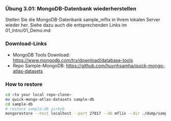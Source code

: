 ### Übung 3.01: MongoDB-Datenbank wiederherstellen
Stellen Sie die MongoDB-Datenbank sample_mflix in Ihrem lokalen Server 
wieder her. Siehe dazu auch die entsprechenden Links im 01_Intro/01_Demo.md

### Download-Links
* MongoDB Tools Download: 
https://www.mongodb.com/try/download/database-tools
* Repo Sample-MongoDB:
https://github.com/huynhsamha/quick-mongo-atlas-datasets


### How to restore
```bash
cd <to your local repo-clone>
mv quick-mongo-atlas-datasets sample-db
cd sample-db
# restore sample-db airbnb
mongorestore --host localhost --port 27017 --db mflix --dir ./dump/sample_mflix
```
